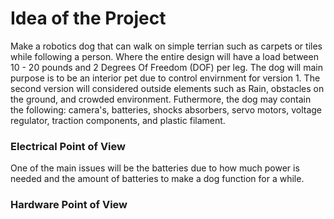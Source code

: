 # Idea of the Project

Make a robotics dog that can walk on simple terrian such as carpets or tiles while following a person. Where the entire design will have a load between 10 - 20 pounds and 2 Degrees Of Freedom (DOF) per leg. The dog will main purpose is to be an interior pet due to control envirnment for version 1. The second version will considered outside elements such as Rain, obstacles on the ground, and crowded environment. Futhermore, the dog may contain the following: camera's, batteries, shocks absorbers, servo motors, voltage regulator, traction components, and plastic filament.

### Electrical Point of View

One of the main issues will be the batteries due to how much power is needed and the amount of batteries to make a dog function for a while. 



### Hardware Point of View


